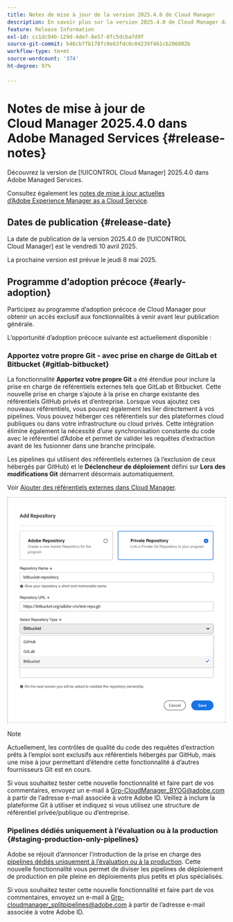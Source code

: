 ```yaml
---
title: Notes de mise à jour de la version 2025.4.0 de Cloud Manager
description: En savoir plus sur la version 2025.4.0 de Cloud Manager dans Adobe Managed Services.
feature: Release Information
exl-id: cc1dc94b-129d-4de7-8e57-8fc5dcba7d9f
source-git-commit: b46cb7fb178fc0e63fdc0c04239f461cb206802b
workflow-type: tm+mt
source-wordcount: '374'
ht-degree: 97%

---
```


# Notes de mise à jour de Cloud Manager 2025.4.0 dans Adobe Managed Services {#release-notes}

<!-- RELEASE WIKI  https://wiki.corp.adobe.com/display/DMSArchitecture/Cloud+Manager+2025.04.0+Release -->

Découvrez la version de [!UICONTROL Cloud Manager] 2025.4.0 dans Adobe Managed Services.

Consultez également les [notes de mise à jour actuelles d’Adobe Experience Manager as a Cloud Service](https://experienceleague.adobe.com/fr/docs/experience-manager-cloud-service/content/release-notes/home).

## Dates de publication {#release-date}

La date de publication de la version 2025.4.0 de [!UICONTROL Cloud Manager] est le vendredi 10 avril 2025.

La prochaine version est prévue le jeudi 8 mai 2025.

<!--
## What's new {#what-is-new}

* 
-->


## Programme d’adoption précoce {#early-adoption}

Participez au programme d’adoption précoce de Cloud Manager pour obtenir un accès exclusif aux fonctionnalités à venir avant leur publication générale.

L’opportunité d’adoption précoce suivante est actuellement disponible :

### Apportez votre propre Git - avec prise en charge de GitLab et Bitbucket {#gitlab-bitbucket}

La fonctionnalité **Apportez votre propre Git** a été étendue pour inclure la prise en charge de référentiels externes tels que GitLab et Bitbucket. Cette nouvelle prise en charge s’ajoute à la prise en charge existante des référentiels GitHub privés et d’entreprise. Lorsque vous ajoutez ces nouveaux référentiels, vous pouvez également les lier directement à vos pipelines. Vous pouvez héberger ces référentiels sur des plateformes cloud publiques ou dans votre infrastructure ou cloud privés. Cette intégration élimine également la nécessité d’une synchronisation constante du code avec le référentiel d’Adobe et permet de valider les requêtes d’extraction avant de les fusionner dans une branche principale.

Les pipelines qui utilisent des référentiels externes (à l’exclusion de ceux hébergés par GitHub) et le **Déclencheur de déploiement** défini sur **Lors des modifications Git** démarrent désormais automatiquement.

Voir [Ajouter des référentiels externes dans Cloud Manager](/help/managing-code/external-repositories.md).

![Boîte de dialogue Ajouter un référentiel](/help/release-notes/assets/repositories-add-release-notes.png)

>[!NOTE]
>
>Actuellement, les contrôles de qualité du code des requêtes d’extraction prêts à l’emploi sont exclusifs aux référentiels hébergés par GitHub, mais une mise à jour permettant d’étendre cette fonctionnalité à d’autres fournisseurs Git est en cours.

Si vous souhaitez tester cette nouvelle fonctionnalité et faire part de vos commentaires, envoyez un e-mail à [Grp-CloudManager_BYOG@adobe.com](mailto:Grp-CloudManager_BYOG@adobe.com) à partir de l’adresse e-mail associée à votre Adobe ID. Veillez à inclure la plateforme Git à utiliser et indiquez si vous utilisez une structure de référentiel privée/publique ou d’entreprise.

### Pipelines dédiés uniquement à l’évaluation ou à la production {#staging-production-only-pipelines}

Adobe se réjouit d’annoncer l’introduction de la prise en charge des [pipelines dédiés uniquement à l’évaluation ou à la production](/help/using/stage-prod-only.md). Cette nouvelle fonctionnalité vous permet de diviser les pipelines de déploiement de production en pile pleine en déploiements plus petits et plus spécialisés.

Si vous souhaitez tester cette nouvelle fonctionnalité et faire part de vos commentaires, envoyez un e-mail à [Grp-cloudmanager_splitpipelines@adobe.com](mailto:Grp-cloudmanager_splitpipelines@adobe.com) à partir de l’adresse e-mail associée à votre Adobe ID.



<!--
### Self-service Service Pack updates for AMS Cloud Manager customers 

As part of the early adopters program, Adobe Managed Services Cloud Manager customers can now perform self-service service pack updates through the **Cloud Manager** user interface. This feature is currently available *only for development environments* and includes limited error reporting for failures.  

Customers can check for service pack updates on the **Program Overview** page under the **Environments** section (**three-dot menu**).

![Check for updates menu option](/help/release-notes/assets/check-for-updates-1.png)

![Update Service Pack dialog box](/help/release-notes/assets/check-for-updates-2.png)

The installation and upgrade process can be tracked on the **Activity** page. 

Once the process is complete, customers must **approve the execution** for the service pack upgrade to finalize successfully.

![Approve service page update](/help/release-notes/assets/check-for-updates-3.png)

If you are interested in testing this new feature and sharing your feedback, contact your Adobe Customer Success Engineer.

See also [Service Pack Updates for Development Environments - Early Adopter](/help/using/service-packs-environments.md).
-->


<!--
## Bug fixes {#bug-fixes}

* A

Known Issues {#known-issues}

* A -->
